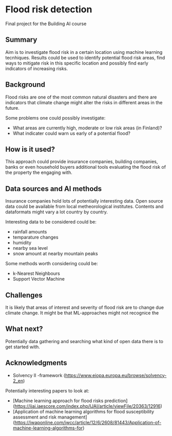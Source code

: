 # Flood risk detection 

Final project for the Building AI course

## Summary

Aim is to investigate flood risk in a certain location using machine learning tecnhiques. Results could be used to identify potential flood risk areas, find ways to mitigate risk in this specific location and possibly find early indicators of increasing risks. 


## Background

Flood risks are one of the most common natural disasters and there are indicators that climate change might alter the risks in different areas in the future.

Some problems one could possibly investigate:
* What areas are currently high, moderate or low risk areas (in Finland)?
* What indicater could warn us early of a potential flood?


## How is it used?

This approach could provide insurance companies, building companies, banks or even household buyers additional tools evaluating the flood risk of the property the engaging with. 


## Data sources and AI methods

Insurance companies hold lots of potentially interesting data. Open source data could be available from local metheorological institutes.
Contents and dataformats might vary a lot country by country. 

Interesting data to be considered could be:
* rainfall amounts
* temparature changes
* humidity
* nearby sea level
* snow amount at nearby mountain peaks

Some methods worth considering could be:
* k-Nearest Neighbours
* Support Vector Machine

## Challenges

It is likely that areas of interest and severity of flood risk are to change due climate change. It might be that ML-approaches might not recognice the

## What next?

Potentially data gathering and searching what kind of open data there is to get started with. 


## Acknowledgments

* Solvency II -framework (https://www.eiopa.europa.eu/browse/solvency-2_en)

Potentially interesting papers to look at:
* [Machine learning approach for flood risks prediction] (https://ijai.iaescore.com/index.php/IJAI/article/viewFile/20363/12916)
* [Application of machine learning algorithms for flood susceptibility assessment and risk management] (https://iwaponline.com/jwcc/article/12/6/2608/81443/Application-of-machine-learning-algorithms-for)
